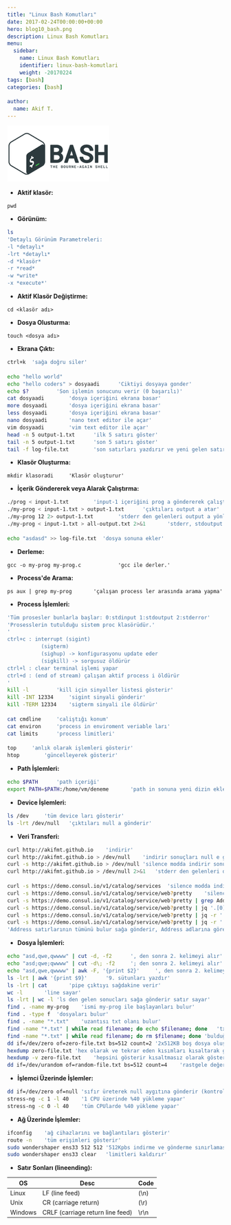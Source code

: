 ```yaml
---
title: "Linux Bash Komutları"
date: 2017-02-24T00:00:00+00:00
hero: blog10_bash.png
description: Linux Bash Komutları
menu:
  sidebar:
    name: Linux Bash Komutları
    identifier: linux-bash-komutlari
    weight: -20170224
tags: [bash]
categories: [bash]

author:
  name: Akif T.
---
```


![bash](blog10_bash.png "bash")<br>


- **Aktif klasör:**
```
pwd
```

- **Görünüm:**

```bash
ls
'Detaylı Görünüm Parametreleri:
-l *detaylı*
-lrt *detaylı*
-d *klasör*
-r *read*
-w *write*
-x *execute*'
```

- **Aktif Klasör Değiştirme:**
```
cd <klasör adı> 
```

- **Dosya Olusturma:**
```
touch <dosya adı> 
```

- **Ekrana Çıktı:**

```bash
ctrl+k	'sağa doğru siler'

echo "hello world"
echo "hello coders" > dosyaadi		'Ciktiyi dosyaya gonder'
echo $?			'Son işlemin sonucunu verir (0 başarılı)'
cat dosyaadi		'dosya içeriğini ekrana basar'
more dosyaadi		'dosya içeriğini ekrana basar'
less dosyaadi		'dosya içeriğini ekrana basar'
nano dosyaadi		'nano text editor ile açar'
vim dosyaadi		'vim text editor ile açar'
head -n 5 output-1.txt		'ilk 5 satırı göster'
tail -n 5 output-1.txt		'son 5 satırı göster'
tail -f log-file.txt		'son satırları yazdırır ve yeni gelen satırlatı takip eder'
```

- **Klasör Oluşturma:**
```
mkdir klasoradi		'Klasör oluşturur'
```

- **İçerik Göndererek veya Alarak Çalıştırma:**

```bash
./prog < input-1.txt		'input-1 içeriğini prog a göndererek çalıştırır.'
./my-prog < input-1.txt > output-1.txt		'çıktıları output a atar'
./my-prog 12 2> output-1.txt		'stderr den gelenleri output a yönlendirir'
./my-prog < input-1.txt > all-output.txt 2>&1		'stderr, stdoutput a yönlendir'

echo "asdasd" >> log-file.txt  'dosya sonuna ekler'
```

- **Derleme:**
```
gcc -o my-prog my-prog.c			'gcc ile derler.'
```

- **Process'de Arama:**
```
ps aux | grep my-prog		'çalışan process ler arasında arama yapma'
```

- **Process İşlemleri:**

```bash
'Tüm prosesler bunlarla başlar: 0:stdinput 1:stdoutput 2:stderror'
'Prosesslerin tutulduğu sistem proc klasörüdür.'
'
ctrl+c : interrupt (sigint)
		   (sigterm)
		   (sighup) -> konfigurasyonu update eder
		   (sigkill) -> sorgusuz öldürür
ctrl+l : clear terminal işlemi yapar
ctrl+d : (end of stream) çalışan aktif process i öldürür
'
kill -l			'kill için sinyaller listesi gösterir'
kill -INT 12334		'sigint sinyali gönderir'
kill -TERM 12334	'sigterm sinyali ile öldürür'

cat cmdline		'caliştığı konum'
cat environ		'process in enviroment veriable ları'
cat limits		'process limitleri'

top		'anlık olarak işlemleri gösterir'
htop		'güncelleyerek gösterir'
```

- **Path İşlemleri:**

```bash
echo $PATH		'path içeriği'
export PATH=$PATH:/home/vm/deneme		'path in sonuna yeni dizin ekleme'
```

- **Device İşlemleri:**

```bash
ls /dev		'tüm device ları gösterir'
ls -lrt /dev/null	'çıktıları null a gönderir'
```

- **Veri Transferi:**

```bash
curl http://akifmt.github.io  	'indirir'
curl http://akifmt.github.io > /dev/null  	'indirir sonuçları null e gönderir'
curl -s http://akifmt.github.io > /dev/null	'silence modda indirir sonuçları null e gönderir'
curl http://akifmt.github.io > /dev/null 2>&1	'stderr den gelenleri de yönlendir'

curl -s https://demo.consul.io/v1/catalog/services	'silence modda indirir'
curl -s https://demo.consul.io/v1/catalog/service/web?pretty	'silence modda indirir'
curl -s https://demo.consul.io/v1/catalog/service/web?pretty | grep Address	'silence modda indirir Address satırlarını bulur'
curl -s https://demo.consul.io/v1/catalog/service/web?pretty | jq '.[0].Address'	'Address kısmının ilkini alır'
curl -s https://demo.consul.io/v1/catalog/service/web?pretty | jq -r '.[].Address'	'Tüm Address kısımlarının tümünü alır'
curl -s https://demo.consul.io/v1/catalog/service/web?pretty | jq -r '.[].Address' | while read serverAddr; do curl -s $serverAddr > $serverAddr.txt; done
'Address satırlarının tümünü bulur sağa gönderir, Address adlarına göre dosya oluşturur'
```

- **Dosya İşlemleri:**

```bash
echo "asd,qwe,qwwww" | cut -d, -f2		', den sonra 2. kelimeyi alır'
echo "asd;qwe;qwwww" | cut -d\; -f2		'; den sonra 2. kelimeyi alır'
echo "asd,qwe,qwwww" | awk -F, '{print $2}'		', den sonra 2. kelimeyi alır'
ls -lrt | awk '{print $9}'		'9. sütunları yazdır'
ls -lrt | cat		'pipe çıktıyı sağdakine verir'
wc -l		'line sayar'
ls -lrt | wc -l	'ls den gelen sonucları sağa gönderir satır sayar'
find . -name my-prog	'ismi my-prog ile başlayanları bulur'
find . -type f	'dosyaları bulur'
find . -name "*.txt"	'uzantısı txt olanı bulur'
find -name "*.txt" | while read filename; do echo $filename; done	'txt bulur saüa gönderir filename olarak yazdırır'
find -name "*.txt" | while read filename; do rm $filename; done	'bulduğu dosyaları siler'
dd if=/dev/zero of=zero-file.txt bs=512 count=2	'2x512KB boş dosya oluşturur. '
hexdump zero-file.txt 'hex olarak ve tekrar eden kısımları kısaltarak gösterir.'
hexdump -v zero-file.txt	'hepsini gösterir kısaltmasız olarak gösterir'
dd if=/dev/urandom of=random-file.txt bs=512 count=4	'rastgele değerli 4x512KB dosya oluşturur'
```

- **İşlemci Üzerinde İşlemler:**

```bash
dd if=/dev/zero of=null 'sıfır üreterek null aygıtına gönderir (kontrolsüz işlemci yüklemesi)'
stress-ng -c 1 -l 40	'1 CPU üzerinde %40 yükleme yapar'
stress-ng -c 0 -l 40	'tüm CPUlarde %40 yükleme yapar'
```

- **Ağ Üzerinde İşlemler:**

```bash
ifconfig	'ağ cihazlarını ve bağlantıları gösterir'
route -n	'tüm erişimleri gösterir'
sudo wondershaper ens33 512 512 '512Kpbs indirme ve gönderme sınırlaması yapar'
sudo wondershaper ens33 clear	'limitleri kaldırır'
```

- **Satır Sonları (lineending):**

| OS | Desc | Code |
|---|---|---|
| Linux    | LF (line feed)   |  (\n) |
| Unix     |  CR (carriage return)| (\r) |
| Windows  | CRLF  (carriage return line feed) | \r\n |


